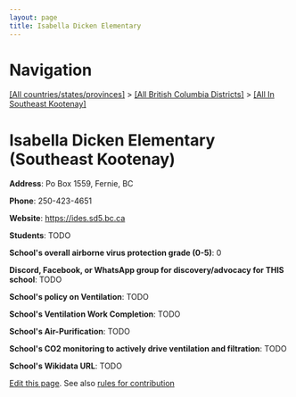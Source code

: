 ```yaml
---
layout: page
title: Isabella Dicken Elementary
---
```

# Navigation

[[All countries/states/provinces]](../../..) > [[All British Columbia Districts]](../..) > [[All In Southeast Kootenay]](..)

# Isabella Dicken Elementary (Southeast Kootenay)

**Address**: Po Box 1559, Fernie, BC

**Phone**: 250-423-4651

**Website**: <https://ides.sd5.bc.ca>

**Students**: TODO

**School's overall airborne virus protection grade (0-5)**: 0

**Discord, Facebook, or WhatsApp group for discovery/advocacy for THIS school**: TODO

**School's policy on Ventilation**: TODO

**School's Ventilation Work Completion**: TODO

**School's Air-Purification**: TODO

**School's CO2 monitoring to actively drive ventilation and filtration**: TODO

**School's Wikidata URL**: TODO


[Edit this page](https://github.com/ventilate-schools/BC/edit/main/./Southeast_Kootenay/Isabella_Dicken_Elementary.md). See also [rules for contribution](../../../contribution-rules/)